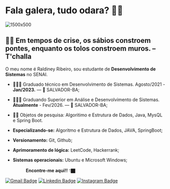 
# Fala galera, tudo odara? 👋🏿 
![1500x500](https://user-images.githubusercontent.com/64384382/114404388-078f1680-9b7c-11eb-871f-990606ca2e61.jpg)
##  🧘🏿‍ Em tempos de crise, os sábios constroem pontes, enquanto os tolos constroem muros. – T'challa 


O meu nome é Raldiney Ribeiro, sou estudante de **Desenvolvimento de Sistemas** no SENAI.


- 👨🏿‍🏫 Graduado técnico em Desenvolvimento de Sistemas. Agosto/2021 - **Jan/2023.** — 📍 SALVADOR-BA;
- 👨🏿‍💼 Graduando Superior em Análise e Desenvolvimento de Sistemas. **Atualmente** - Fev/2026. — 📍 SALVADOR-BA;
- ✍🏿 Objetos de pesquisa: Algoritimo e Estrutura de Dados, Java, MysQL e Spring Boot.
- **Especializando-se:** Algoritmo e Estrutura de Dados, JAVA, SpringBoot;
- **Versionamento:** Git, Github;
- **Aprimoramento de lógica:** LeetCode, Hackerrank;

- **Sistemas operacionais:** Ubuntu e Microsoft Windows;




ㅤㅤㅤㅤㅤ**Encontre-me aqui!!**  👇🏿

[![Gmail Badge](https://img.shields.io/badge/-raldiney.santos@ba.estudante.senai.br-DEB887?style=flat-square&logo=Gmail&logoColor=white&link=mailto:raldiney.santos@ba.estudante.senai.br)](mailto:raldiney.santos@ba.estudante.senai.br)
[![Linkedin Badge](https://img.shields.io/badge/-LinkedIn-CD853F?style=flat-square&logo=Linkedin&logoColor=white&link=https://www.linkedin.com/in/raldineyr/)](https://www.linkedin.com/in/raldineyr/) [![Instagram Badge](https://img.shields.io/badge/-Instagram-A0522D?style=flat-square&logo=Instagram&logoColor=white&link=https://www.instagram.com/akin.oluwafemi/)](https://www.instagram.com/akin.oluwafemi/)












